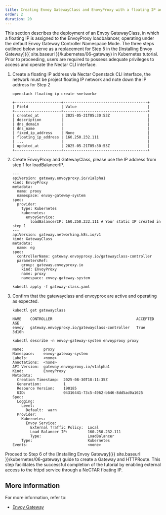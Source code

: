 ```yaml
---
title: Creating Envoy GatewayClass and EnovyProxy with a floating IP address
order: 2
duration: 20
---
```


This section describes the deployment of an Envoy GatewayClass, in which a floating IP is assigned to the EnvoyProxy
loadbalancer, operating under the default Envoy Gateway Controller Namespace Mode. The three steps outlined below serve
as a replacement for Step 5 in the [Installing Envoy Gateway]({{ site.baseurl }}/kubernetes/06-gateway) in Kubernetes tutorial.
Prior to proceeding, users are required to possess adequate privileges to access and operate the Nectar CLI interface.

1. Create a floating IP address via Nectar Openstack CLI interface, the network must be project floating IP network and note down the IP
address for Step 2

   ```
   openstack floating ip create <network>
   ```

   ```
   +---------------------+--------------------------------------+
   | Field               | Value                                |
   +---------------------+--------------------------------------+
   | created_at          | 2025-05-21T05:30:53Z                 |
   | description         |                                      |
   | dns_domain          |                                      |
   | dns_name            |                                      |
   | fixed_ip_address    | None                                 |
   | floating_ip_address | 160.250.232.111                      |
   | ...                 |                                      |
   | updated_at          | 2025-05-21T05:30:53Z                 |
   +---------------------+--------------------------------------+
   ```

1. Create EnvoyProxy and GatewayClass, please use the IP address from step 1 for loadBalancerIP.

   ```
   ---
   apiVersion: gateway.envoyproxy.io/v1alpha1
   kind: EnvoyProxy
   metadata:
     name: proxy
     namespace: envoy-gateway-system
   spec:
     provider:
       type: Kubernetes
       kubernetes:
         envoyService:
           loadBalancerIP: 160.250.232.111 # Your static IP created in step 1
   ---
   apiVersion: gateway.networking.k8s.io/v1
   kind: GatewayClass
   metadata:
     name: eg
   spec:
     controllerName: gateway.envoyproxy.io/gatewayclass-controller
     parametersRef:
       group: gateway.envoyproxy.io
       kind: EnvoyProxy
       name: proxy
       namespace: envoy-gateway-system
   ```

   ```
   kubectl apply -f gateway-class.yaml
   ```

1. Confirm that the gatewayclass and envoyprox are active and operating as expected.

   ```
   kubectl get gatewayclass
   ```

   ```
   NAME    CONTROLLER                                      ACCEPTED   AGE
   envoy   gateway.envoyproxy.io/gatewayclass-controller   True       3d10h
   ```

   ```
   kubectl describe -n envoy-gateway-system envoyproxy proxy
   ```

   ```
   Name:         proxy
   Namespace:    envoy-gateway-system
   Labels:       <none>
   Annotations:  <none>
   API Version:  gateway.envoyproxy.io/v1alpha1
   Kind:         EnvoyProxy
   Metadata:
     Creation Timestamp:  2025-08-30T18:11:35Z
     Generation:          1
     Resource Version:    190185
     UID:                 04316441-73c5-4962-b646-8dd5ad0a1625
   Spec:
     Logging:
       Level:
         Default:  warn
     Provider:
       Kubernetes:
         Envoy Service:
           External Traffic Policy:  Local
           Load Balancer IP:         160.250.232.111
           Type:                     LoadBalancer
       Type:                         Kubernetes
   Events:                           <none>
   ```
Proceed to Step 6 of the [Installing Envoy Gateway]({{ site.baseurl }}/kubernetes/06-gateway) guide to create a Gateway and HTTPRoute.
This step facilitates the successful completion of the tutorial by enabling external access to the httpd service through a NeCTAR floating IP.

## More information

For more information, refer to:

- [Envoy Gateway](https://gateway.envoyproxy.io/)
